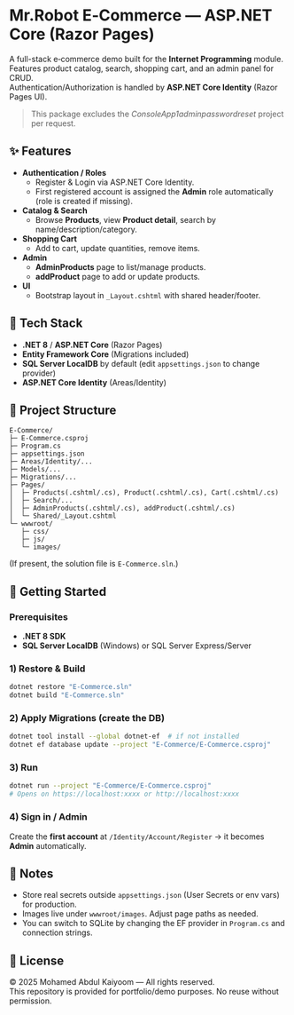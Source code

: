 # Mr.Robot E‑Commerce — ASP.NET Core (Razor Pages)

A full-stack e‑commerce demo built for the **Internet Programming** module.  
Features product catalog, search, shopping cart, and an admin panel for CRUD.  
Authentication/Authorization is handled by **ASP.NET Core Identity** (Razor Pages UI).

> This package excludes the *ConsoleApp1adminpasswordreset* project per request.

## ✨ Features

- **Authentication / Roles**
  - Register & Login via ASP.NET Core Identity.
  - First registered account is assigned the **Admin** role automatically (role is created if missing).
- **Catalog & Search**
  - Browse **Products**, view **Product detail**, search by name/description/category.
- **Shopping Cart**
  - Add to cart, update quantities, remove items.
- **Admin**
  - **AdminProducts** page to list/manage products.
  - **addProduct** page to add or update products.
- **UI**
  - Bootstrap layout in `_Layout.cshtml` with shared header/footer.

## 🧰 Tech Stack

- **.NET 8** / **ASP.NET Core** (Razor Pages)
- **Entity Framework Core** (Migrations included)
- **SQL Server LocalDB** by default (edit `appsettings.json` to change provider)
- **ASP.NET Core Identity** (Areas/Identity)

## 📁 Project Structure

```
E-Commerce/
├─ E-Commerce.csproj
├─ Program.cs
├─ appsettings.json
├─ Areas/Identity/...
├─ Models/...
├─ Migrations/...
├─ Pages/
│  ├─ Products(.cshtml/.cs), Product(.cshtml/.cs), Cart(.cshtml/.cs)
│  ├─ Search/...
│  ├─ AdminProducts(.cshtml/.cs), addProduct(.cshtml/.cs)
│  └─ Shared/_Layout.cshtml
└─ wwwroot/
   ├─ css/
   ├─ js/
   └─ images/
```
(If present, the solution file is `E-Commerce.sln`.)

## 🚀 Getting Started

### Prerequisites
- **.NET 8 SDK**
- **SQL Server LocalDB** (Windows) or SQL Server Express/Server

### 1) Restore & Build
```bash
dotnet restore "E-Commerce.sln"
dotnet build "E-Commerce.sln"
```

### 2) Apply Migrations (create the DB)
```bash
dotnet tool install --global dotnet-ef  # if not installed
dotnet ef database update --project "E-Commerce/E-Commerce.csproj"
```

### 3) Run
```bash
dotnet run --project "E-Commerce/E-Commerce.csproj"
# Opens on https://localhost:xxxx or http://localhost:xxxx
```

### 4) Sign in / Admin
Create the **first account** at `/Identity/Account/Register` → it becomes **Admin** automatically.

## 🔎 Notes
- Store real secrets outside `appsettings.json` (User Secrets or env vars) for production.
- Images live under `wwwroot/images`. Adjust page paths as needed.
- You can switch to SQLite by changing the EF provider in `Program.cs` and connection strings.

## 📄 License
© 2025 Mohamed Abdul Kaiyoom — All rights reserved.  
This repository is provided for portfolio/demo purposes. No reuse without permission.
